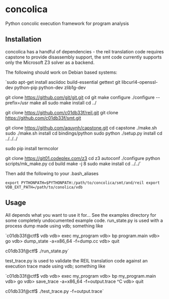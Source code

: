 concolica
=========

Python concolic execution framework for program analysis

Installation
------------

concolica has a handful of dependencies - the reil translation code requires 
capstone to provide disassembly support, the smt code currently supports only
the Microsoft Z3 solver as a backend.

The following should work on Debian based systems:

`sudo apt-get install asciidoc build-essential gettext git libcurl4-openssl-dev python-pip python-dev zlib1g-dev

git clone https://github.com/git/git.git
cd git
make configure
./configure --prefix=/usr
make all
sudo make install
cd ../

git clone https://github.com/c01db33f/reil.git
git clone https://github.com/c01db33f/smt.git

git clone https://github.com/aquynh/capstone.git
cd capstone
./make.sh
sudo ./make.sh install
cd bindings/python
sudo python ./setup.py install
cd ../../../

sudo pip install termcolor

git clone https://git01.codeplex.com/z3
cd z3
autoconf
./configure
python scripts/mk_make.py
cd build
make -j 8
sudo make install
cd ../../`

Then add the following to your .bash_aliases

`export PYTHONPATH=$PYTHONPATH:/path/to/concolica/smt/and/reil
export VDB_EXT_PATH=/path/to/conolica/vdb`


Usage
-----

All depends what you want to use it for... See the examples directory for some
completely undocumented example code. run_state.py is used with a process dump
made using vdb; something like

`c01db33f@ctf$ vdb
vdb> exec my_program
vdb> bp program.main
vdb> go
vdb> dump_state -a=x86_64 -f=dump.cc
vdb> quit

c01db33f@ctf$ ./run_state.py`

test_trace.py is used to validate the REIL translation code against an execution 
trace made using vdb; something like

`c01db33f@ctf$ vdb
vdb> exec my_program
vdb> bp my_program.main
vdb> go
vdb> save_trace -a=x86_64 -f=output.trace
^C
vdb> quit

c01db33f@ctf$ ./test_trace.py -f=output.trace`




